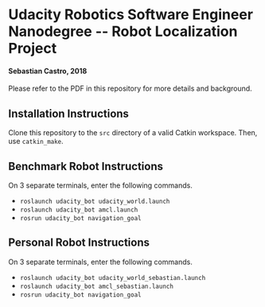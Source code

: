 # Udacity Robotics Software Engineer Nanodegree -- Robot Localization Project
#### Sebastian Castro, 2018

Please refer to the PDF in this repository for more details and background.

## Installation Instructions
Clone this repository to the `src` directory of a valid Catkin workspace. Then, use `catkin_make`.

## Benchmark Robot Instructions
On 3 separate terminals, enter the following commands.

* `roslaunch udacity_bot udacity_world.launch`
* `roslaunch udacity_bot amcl.launch`
* `rosrun udacity_bot navigation_goal`

## Personal Robot Instructions
On 3 separate terminals, enter the following commands.

* `roslaunch udacity_bot udacity_world_sebastian.launch`
* `roslaunch udacity_bot amcl_sebastian.launch`
* `rosrun udacity_bot navigation_goal`
